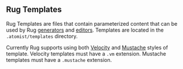 ## Rug Templates

Rug Templates are files that contain parameterized content that can be
used by Rug [generators](generators.md)
and [editors](editors.md).  Templates are located in the
`.atomist/templates` directory.

Currently Rug supports using
both [Velocity](https://velocity.apache.org/)
and [Mustache](https://mustache.github.io/) styles of template.
Velocity templates must have a `.vm` extension.  Mustache templates
must have a `.mustache` extension.
